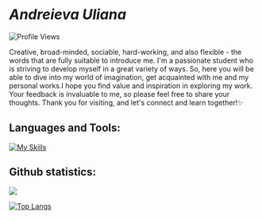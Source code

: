# _Andreieva Uliana_
<img src="https://komarev.com/ghpvc/?username=Uliana200407&color=green" alt="Profile Views">

Creative, broad-minded, sociable, hard-working, and also flexible - the words that are fully suitable to introduce me. I'm a passionate student who is striving to develop myself in a great variety of ways. So, here you will be able to dive into my world of imagination, get acquainted with me and my personal works.I hope you find value and inspiration in exploring my work. Your feedback is invaluable to me, so please feel free to share your thoughts. Thank you for visiting, and let's connect and learn together!✨
## Languages and Tools:
[![My Skills](https://skillicons.dev/icons?i=java,spring,c,py,postman,swift,qt,mysql,mongo,cpp,firebase,maven,figma&theme=light)](https://skillicons.dev)
## Github statistics:
![](http://github-profile-summary-cards.vercel.app/api/cards/profile-details?username=Uliana200407&theme=slateorange)


[![Top Langs](https://github-readme-stats.vercel.app/api/top-langs/?username=Uliana200407&langs_count=10&hide_border=true&theme=vision-friendly-dark)](https://github.com/Uliana200407/github-readme-stats)

